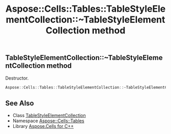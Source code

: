 ﻿---
title: Aspose::Cells::Tables::TableStyleElementCollection::~TableStyleElementCollection method
linktitle: ~TableStyleElementCollection
second_title: Aspose.Cells for C++ API Reference
description: 'Aspose::Cells::Tables::TableStyleElementCollection::~TableStyleElementCollection method. Destructor in C++.'
type: docs
weight: 200
url: /cpp/aspose.cells.tables/tablestyleelementcollection/~tablestyleelementcollection/
---
## TableStyleElementCollection::~TableStyleElementCollection method


Destructor.

```cpp
Aspose::Cells::Tables::TableStyleElementCollection::~TableStyleElementCollection()
```

## See Also

* Class [TableStyleElementCollection](../)
* Namespace [Aspose::Cells::Tables](../../)
* Library [Aspose.Cells for C++](../../../)
